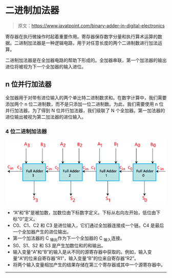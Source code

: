 # 二进制加法器

> 原文：<https://www.javatpoint.com/binary-adder-in-digital-electronics>

寄存器在执行微操作时起着重要作用。寄存器保存数字分量和执行算术运算的数据。二进制加法器是一种逻辑电路，用于对任意长度的两个二进制数进行加法运算。

二进制加法器是在全加器电路的帮助下形成的。全加器串联，第一个加法器的输出进位将被视为下一个全加器的输入进位。

## n 位并行加法器

全加器用于对带有进位输入的两个单比特二进制数求和。在数字计算中，我们需要添加两个 n 位二进制数，而不是只添加一位二进制数。为此，我们需要使用 n 位并行加法器。为了得到 N 位并行加法器，我们级联了 N 个全加器。第一加法器的进位输出被视为第二加法器的进位输入。

### 4 位二进制加法器

![Binary Adder](img/e8a259bc54290682c4f57936a4ee8f16.png)

*   “A”和“B”是被加数，加数位由下标数字定义。下标从右向左开始，低位由下标“0”定义。
*   C0、C1、C2 和 C3 是进位输入，它们通过全加器连接成一个链。C4 是最后一个全加器产生的进位输出。
*   第一个加法器的 C <sub>输出</sub>作为下一个全加器的 C <sub>输入</sub>连接。
*   S0、S1、S2 和 S3 是产生加数位和的和输出。
*   输入变量“A”和“B”的输入是从不同的源寄存器中获取的。例如，输入变量“A”的位来自寄存器“R1”，输入变量“B”的位来自寄存器“R2”。
*   将两个输入变量相加产生的结果存储在第三个寄存器或其中一个源寄存器中。

* * *